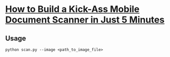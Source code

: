 # [How to Build a Kick-Ass Mobile Document Scanner in Just 5 Minutes](https://pyimagesearch.com/2014/09/01/build-kick-ass-mobile-document-scanner-just-5-minutes/)

## Usage

```shell
python scan.py --image <path_to_image_file>
```
